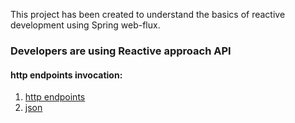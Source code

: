 This project has been created to understand the basics of reactive development using Spring web-flux.

### Developers are using Reactive approach API
#### http endpoints invocation:
1. [http endpoints](src%2Fmain%2Fresources%2Fgenerated-requests.http)
2. [json](src%2Fmain%2Fresources%2Fresponse%2Freactive-persons.json)